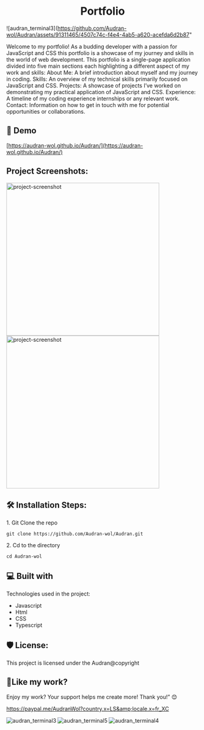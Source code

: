 <h1 align="center" id="title">Portfolio</h1>

![audran_terminal3](https://github.com/Audran-wol/Audran/assets/91311465/4507c74c-f4e4-4ab5-a620-acefda6d2b87"

<p id="description">Welcome to my portfolio! As a budding developer with a passion for JavaScript and CSS this portfolio is a showcase of my journey and skills in the world of web development. This portfolio is a single-page application divided into five main sections each highlighting a different aspect of my work and skills: About Me: A brief introduction about myself and my journey in coding. Skills: An overview of my technical skills primarily focused on JavaScript and CSS. Projects: A showcase of projects I’ve worked on demonstrating my practical application of JavaScript and CSS. Experience: A timeline of my coding experience internships or any relevant work. Contact: Information on how to get in touch with me for potential opportunities or collaborations.</p>

<h2>🚀 Demo</h2>

[https://audran-wol.github.io/Audran/](https://audran-wol.github.io/Audran/)

<h2>Project Screenshots:</h2>

<img src="![audran_terminal4](https://github.com/Audran-wol/Audran/assets/91311465/c7276797-7228-4a6d-8f84-465a0cb883ee)" alt="project-screenshot" width="400" height="400/">

<img src="https://github.com/Audran-wol/Audran/assets/91311465/c7276797-7228-4a6d-8f84-465a0cb883ee" alt="project-screenshot" width="400" height="400/">

<h2>🛠️ Installation Steps:</h2>

<p>1. Git Clone the repo</p>

```
git clone https://github.com/Audran-wol/Audran.git
```

<p>2. Cd to the directory</p>

```
cd Audran-wol
```

  
  
<h2>💻 Built with</h2>

Technologies used in the project:

*   Javascript
*   Html
*   CSS
*   Typescript

<h2>🛡️ License:</h2>

This project is licensed under the Audran@copyright


<h2>💖Like my work?</h2>

Enjoy my work? Your support helps me create more! Thank you!” 😊<p>https://paypal.me/AudranWol?country.x=LS&amp;locale.x=fr_XC</p>
![audran_terminal3](https://github.com/Audran-wol/Audran/assets/91311465/4507c74c-f4e4-4ab5-a620-acefda6d2b87)
![audran_terminal5](https://github.com/Audran-wol/Audran/assets/91311465/7f8c1384-60b1-4ec2-b1f1-f9998552c602)
![audran_terminal4](https://github.com/Audran-wol/Audran/assets/91311465/c7276797-7228-4a6d-8f84-465a0cb883ee)
